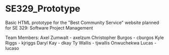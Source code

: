 # SE329_Prototype

Basic HTML prototype for the "Best Community Service" website planned for SE 329: Software Project Management

Team Members:
Axel Zumwalt - axelzum
Christopher Burgos - cburgos
Kyle Riggs - kjriggs
Daryl Kay - dkay
Ty Wallis - tjwallis
Onwuchekwa Lucas - lucaso

